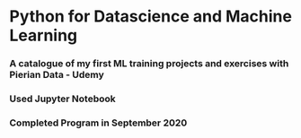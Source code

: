 # **Python for Datascience and Machine Learning**
### A catalogue of my first ML training projects and exercises with Pierian Data - Udemy
### Used Jupyter Notebook
### Completed Program in September 2020
